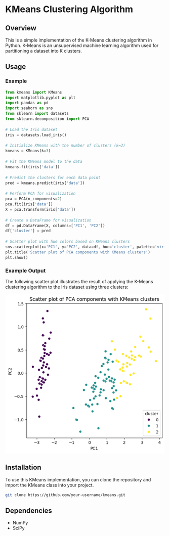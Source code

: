 # KMeans Clustering Algorithm

## Overview

This is a simple implementation of the K-Means clustering algorithm in Python. K-Means is an unsupervised machine learning algorithm used for partitioning a dataset into K clusters.

## Usage

### Example

```python
from kmeans import KMeans
import matplotlib.pyplot as plt
import pandas as pd
import seaborn as sns
from sklearn import datasets
from sklearn.decomposition import PCA

# Load the Iris dataset
iris = datasets.load_iris()

# Initialize KMeans with the number of clusters (k=3)
kmeans = KMeans(k=3)

# Fit the KMeans model to the data
kmeans.fit(iris['data'])

# Predict the clusters for each data point
pred = kmeans.predict(iris['data'])

# Perform PCA for visualization
pca = PCA(n_components=2)
pca.fit(iris['data'])
X = pca.transform(iris['data'])

# Create a DataFrame for visualization
df = pd.DataFrame(X, columns=['PC1', 'PC2'])
df['cluster'] = pred

# Scatter plot with hue colors based on KMeans clusters
sns.scatterplot(x='PC1', y='PC2', data=df, hue='cluster', palette='viridis', legend='full')
plt.title('Scatter plot of PCA components with KMeans clusters')
plt.show()
```
### Example Output

The following scatter plot illustrates the result of applying the K-Means clustering algorithm to the Iris dataset using three clusters:

![K-Means Clustering](output.png)

## Installation
To use this KMeans implementation, you can clone the repository and import the KMeans class into your project.

```bash
git clone https://github.com/your-username/kmeans.git
```

## Dependencies
- NumPy
- SciPy